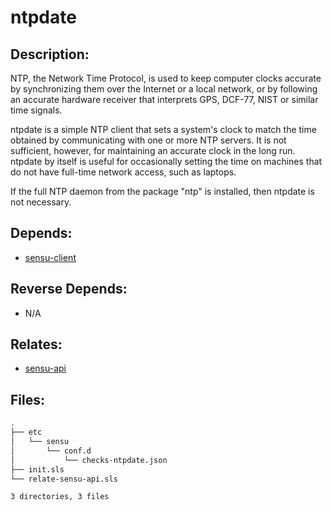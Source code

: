 # ntpdate

## Description:

NTP, the Network Time Protocol, is used to keep computer clocks accurate by synchronizing them over the Internet or a local network, or by following an accurate hardware receiver that interprets GPS, DCF-77, NIST or similar time signals.

ntpdate is a simple NTP client that sets a system's clock to match the time obtained by communicating with one or more NTP servers.  It is not sufficient, however, for maintaining an accurate clock in the long run.  ntpdate by itself is useful for occasionally setting the time on machines that do not have full-time network access, such as laptops.

If the full NTP daemon from the package "ntp" is installed, then ntpdate is not necessary.

## Depends:

  -  [sensu-client](salt/sensu-client)

## Reverse Depends:

  -  N/A

## Relates:

  -  [sensu-api](salt/sensu-api)

## Files:

```bash
.
├── etc
│   └── sensu
│       └── conf.d
│           └── checks-ntpdate.json
├── init.sls
└── relate-sensu-api.sls

3 directories, 3 files
```
